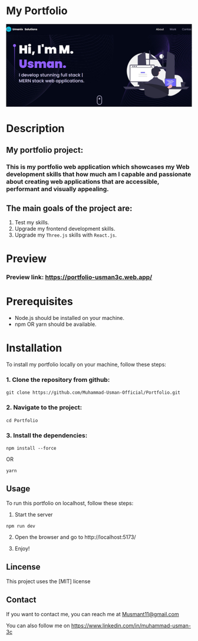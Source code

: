 # My Portfolio

<picture>
  <img src="./public/portfolio.png" alt="Portfolio preview image failed to load!" />
</picture>

# Description

## My portfolio project:

### This is my portfolio web application which showcases my Web development skills that how much am I capable and passionate about creating web applications that are accessible, performant and visually appealing.

## The main goals of the project are:

1. Test my skills.
2. Upgrade my frontend development skills.
3. Upgrade my `Three.js` skills with `React.js`.

# Preview

### Preview link: https://portfolio-usman3c.web.app/

# Prerequisites

- Node.js should be installed on your machine.
- npm OR yarn should be available.

# Installation

To install my portfolio locally on your machine, follow these steps:

### 1. Clone the repository from github:

```
git clone https://github.com/Muhammad-Usman-Official/Portfolio.git
```

### 2. Navigate to the project:

```
cd Portfolio
```

### 3. Install the dependencies:

```
npm install --force
```

OR

```
yarn
```

## Usage

To run this portfolio on localhost, follow these steps:

1. Start the server

```
npm run dev
```

2. Open the browser and go to http://localhost:5173/

3. Enjoy!

## Lincense

This project uses the [MIT] license

## Contact

If you want to contact me, you can reach me at Musmant11@gmail.com

You can also follow me on https://www.linkedin.com/in/muhammad-usman-3c
